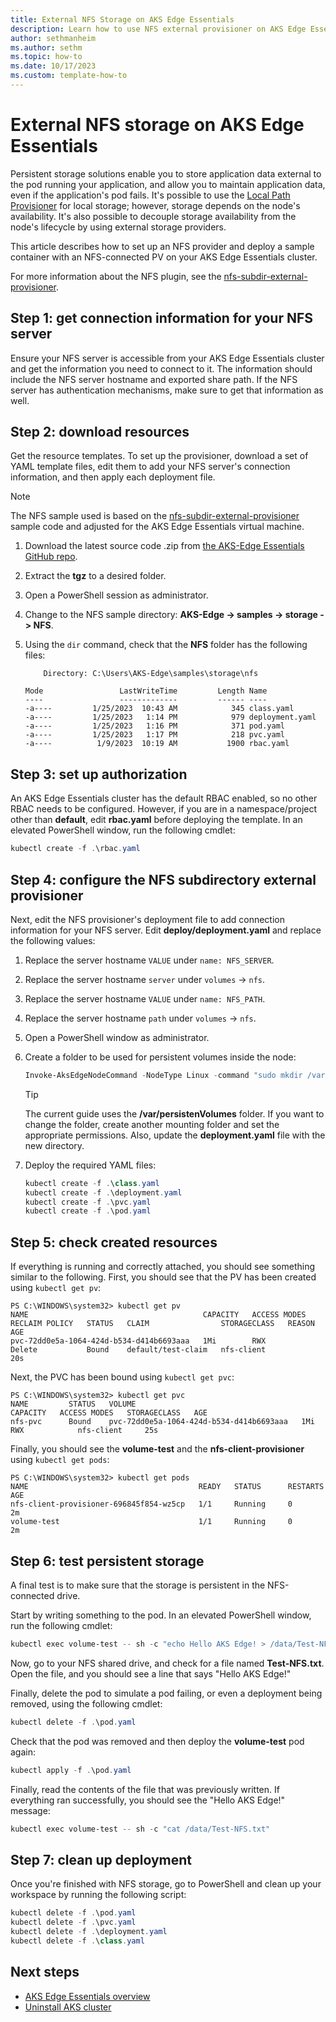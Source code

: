 ```yaml
---
title: External NFS Storage on AKS Edge Essentials
description: Learn how to use NFS external provisioner on AKS Edge Essentials.
author: sethmanheim
ms.author: sethm
ms.topic: how-to
ms.date: 10/17/2023
ms.custom: template-how-to
---
```


# External NFS storage on AKS Edge Essentials

Persistent storage solutions enable you to store application data external to the pod running your application, and allow you to maintain application data, even if the application's pod fails. It's possible to use the [Local Path Provisioner](./aks-edge-howto-use-storage-local-path.md) for local storage; however, storage depends on the node's availability. It's also possible to decouple storage availability from the node's lifecycle by using external storage providers.

This article describes how to set up an NFS provider and deploy a sample container with an NFS-connected PV on your AKS Edge Essentials cluster.

For more information about the NFS plugin, see the [nfs-subdir-external-provisioner](https://github.com/kubernetes-sigs/nfs-subdir-external-provisioner).

## Step 1: get connection information for your NFS server

Ensure your NFS server is accessible from your AKS Edge Essentials cluster and get the information you need to connect to it. The information should include the NFS server hostname and exported share path. If the NFS server has authentication mechanisms, make sure to get that information as well.

## Step 2: download resources

Get the resource templates. To set up the provisioner, download a set of YAML template files, edit them to add your NFS server's connection information, and then apply each deployment file.

>[!NOTE]
>The NFS sample used is based on the [nfs-subdir-external-provisioner](https://github.com/kubernetes-sigs/nfs-subdir-external-provisioner) sample code and adjusted for the AKS Edge Essentials virtual machine.

1. Download the latest source code .zip from [the AKS-Edge Essentials GitHub repo](https://github.com/Azure/AKS-Edge).

2. Extract the **tgz** to a desired folder.

3. Open a PowerShell session as administrator.

4. Change to the NFS sample directory: **AKS-Edge -> samples -> storage -> NFS**.

5. Using the `dir` command, check that the **NFS** folder has the following files:

    ```output
        Directory: C:\Users\AKS-Edge\samples\storage\nfs

    Mode                 LastWriteTime         Length Name
    ----                 -------------         ------ ----
    -a----         1/25/2023  10:43 AM            345 class.yaml
    -a----         1/25/2023   1:14 PM            979 deployment.yaml
    -a----         1/25/2023   1:16 PM            371 pod.yaml
    -a----         1/25/2023   1:17 PM            218 pvc.yaml
    -a----          1/9/2023  10:19 AM           1900 rbac.yaml
    ```

## Step 3: set up authorization

An AKS Edge Essentials cluster has the default RBAC enabled, so no other RBAC needs to be configured. However, if you are in a namespace/project other than **default**, edit **rbac.yaml** before deploying the template. In an elevated PowerShell window, run the following cmdlet:

```powershell
kubectl create -f .\rbac.yaml
```

## Step 4: configure the NFS subdirectory external provisioner

Next, edit the NFS provisioner's deployment file to add connection information for your NFS server. Edit **deploy/deployment.yaml** and replace the following values:

1. Replace the server hostname `VALUE` under `name: NFS_SERVER`.
1. Replace the server hostname `server` under `volumes` -> `nfs`.
1. Replace the server hostname `VALUE` under `name: NFS_PATH`.
1. Replace the server hostname `path` under `volumes` -> `nfs`.
1. Open a PowerShell window as administrator.
1. Create a folder to be used for persistent volumes inside the node:

    ```powershell
    Invoke-AksEdgeNodeCommand -NodeType Linux -command "sudo mkdir /var/persistentVolumes"
    ```

    >[!TIP]
    > The current guide uses the **/var/persistenVolumes** folder. If you want to change the folder, create another mounting folder and set the appropriate permissions. Also, update the **deployment.yaml** file with the new directory.

1. Deploy the required YAML files:

    ```powershell
    kubectl create -f .\class.yaml
    kubectl create -f .\deployment.yaml
    kubectl create -f .\pvc.yaml
    kubectl create -f .\pod.yaml
    ```

## Step 5: check created resources

If everything is running and correctly attached, you should see something similar to the following. First, you should see that the PV has been created using `kubectl get pv`:

```output
PS C:\WINDOWS\system32> kubectl get pv
NAME                                       CAPACITY   ACCESS MODES   RECLAIM POLICY   STATUS   CLAIM                STORAGECLASS   REASON   AGE
pvc-72dd0e5a-1064-424d-b534-d414b6693aaa   1Mi        RWX            Delete           Bound    default/test-claim   nfs-client              20s
```

Next, the PVC has been bound using `kubectl get pvc`:

```output
PS C:\WINDOWS\system32> kubectl get pvc
NAME         STATUS   VOLUME                                     CAPACITY   ACCESS MODES   STORAGECLASS   AGE
nfs-pvc      Bound    pvc-72dd0e5a-1064-424d-b534-d414b6693aaa   1Mi        RWX            nfs-client     25s
```

Finally, you should see the **volume-test** and the **nfs-client-provisioner** using `kubectl get pods`:

```output
PS C:\WINDOWS\system32> kubectl get pods
NAME                                      READY   STATUS      RESTARTS   AGE
nfs-client-provisioner-696845f854-wz5cp   1/1     Running     0          2m
volume-test                               1/1     Running     0          2m
```

## Step 6: test persistent storage

A final test is to make sure that the storage is persistent in the NFS-connected drive.

Start by writing something to the pod. In an elevated PowerShell window, run the following cmdlet:

```powershell
kubectl exec volume-test -- sh -c "echo Hello AKS Edge! > /data/Test-NFS.txt"
```

Now, go to your NFS shared drive, and check for a file named **Test-NFS.txt**. Open the file, and you should see a line that says "Hello AKS Edge!"

Finally, delete the pod to simulate a pod failing, or even a deployment being removed, using the following cmdlet:

```powershell
kubectl delete -f .\pod.yaml
```

Check that the pod was removed and then deploy the **volume-test** pod again:

```powershell
kubectl apply -f .\pod.yaml
```

Finally, read the contents of the file that was previously written. If everything ran successfully, you should see the "Hello AKS Edge!" message:

```powershell
kubectl exec volume-test -- sh -c "cat /data/Test-NFS.txt"
```

## Step 7: clean up deployment

Once you're finished with NFS storage, go to PowerShell and clean up your workspace by running the following script:

```powershell
kubectl delete -f .\pod.yaml
kubectl delete -f .\pvc.yaml
kubectl delete -f .\deployment.yaml
kubectl delete -f .\class.yaml
```

## Next steps

- [AKS Edge Essentials overview](./aks-edge-overview.md)
- [Uninstall AKS cluster](./aks-edge-howto-uninstall.md)

